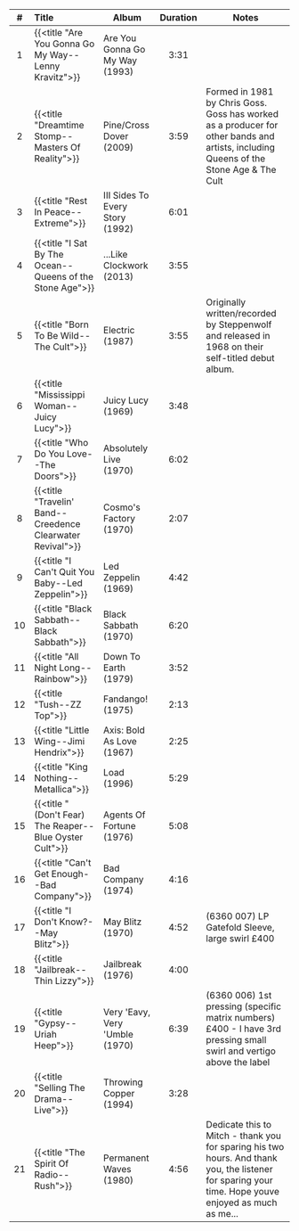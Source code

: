 | #  | Title                                                                       | Album                                   | Duration | Notes                                                                                                                                                |
|:--:|:----------------------------------------------------------------------------|-----------------------------------------|:--------:|------------------------------------------------------------------------------------------------------------------------------------------------------|
| 1  | {{<title "Are You Gonna Go My Way--Lenny Kravitz">}}                        | Are You Gonna Go My Way (1993)          |   3:31   |                                                                                                                                                      |
| 2  | {{<title "Dreamtime Stomp--Masters Of Reality">}}                           | Pine/Cross Dover (2009)                 |   3:59   | Formed in 1981 by Chris Goss. Goss has worked as a producer for other bands and artists, including Queens of the Stone Age & The Cult                |
| 3  | {{<title "Rest In Peace--Extreme">}}                                        | III Sides To Every Story (1992)         |   6:01   |                                                                                                                                                      |
| 4  | {{<title "I Sat By The Ocean--Queens of the Stone Age">}}                   | ...Like Clockwork (2013)                |   3:55   |                                                                                                                                                      |
| 5  | {{<title "Born To Be Wild--The Cult">}}                                     | Electric (1987)                         |   3:55   | Originally written/recorded by Steppenwolf and released in 1968 on their self-titled debut album.                                                    |
| 6  | {{<title "Mississippi Woman--Juicy Lucy">}}                                 | Juicy Lucy (1969)                       |   3:48   |                                                                                                                                                      |
| 7  | {{<title "Who Do You Love--The Doors">}}                                    | Absolutely Live (1970)                  |   6:02   |                                                                                                                                                      |
| 8  | {{<title "Travelin' Band--Creedence Clearwater Revival">}}                  | Cosmo's Factory (1970)                  |   2:07   |                                                                                                                                                      |
| 9  | {{<title "I Can't Quit You Baby--Led Zeppelin">}}                           | Led Zeppelin (1969)                     |   4:42   |                                                                                                                                                      |
| 10 | {{<title "Black Sabbath--Black Sabbath">}}                                  | Black Sabbath (1970)                    |   6:20   |                                                                                                                                                      |
| 11 | {{<title "All Night Long--Rainbow">}}                                       | Down To Earth (1979)                    |   3:52   |                                                                                                                                                      |
| 12 | {{<title "Tush--ZZ Top">}}                                                  | Fandango! (1975)                        |   2:13   |                                                                                                                                                      |
| 13 | {{<title "Little Wing--Jimi Hendrix">}}                                     | Axis: Bold As Love (1967)               |   2:25   |                                                                                                                                                      |
| 14 | {{<title "King Nothing--Metallica">}}                                       | Load (1996)                             |   5:29   |                                                                                                                                                      |
| 15 | {{<title "(Don't Fear) The Reaper--Blue Oyster Cult">}}                     | Agents Of Fortune (1976)                |   5:08   |                                                                                                                                                      |
| 16 | {{<title "Can't Get Enough--Bad Company">}}                                 | Bad Company (1974)                      |   4:16   |                                                                                                                                                      |
| 17 | {{<title "I Don't Know?--May Blitz">}}                                      | May Blitz (1970)                        |   4:52   | (6360 007) LP Gatefold Sleeve, large swirl £400                                                                                                      |
| 18 | {{<title "Jailbreak--Thin Lizzy">}}                                         | Jailbreak (1976)                        |   4:00   |                                                                                                                                                      |
| 19 | {{<title "Gypsy--Uriah Heep">}}                                             | Very 'Eavy, Very 'Umble (1970)          |   6:39   | (6360 006) 1st pressing (specific matrix numbers) £400 - I have 3rd pressing small swirl and vertigo above the label                                 |
| 20 | {{<title "Selling The Drama--Live">}}                                       | Throwing Copper (1994)                  |   3:28   |                                                                                                                                                      |
| 21 | {{<title "The Spirit Of Radio--Rush">}}                                     | Permanent Waves (1980)                  |   4:56   | Dedicate this to Mitch - thank you for sparing his two hours. And thank you, the listener for sparing your time. Hope youve enjoyed as much as me... |
